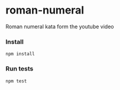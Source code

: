 # roman-numeral
Roman numeral kata form the youtube video


### Install

```
npm install
```

### Run tests

```
npm test
```
